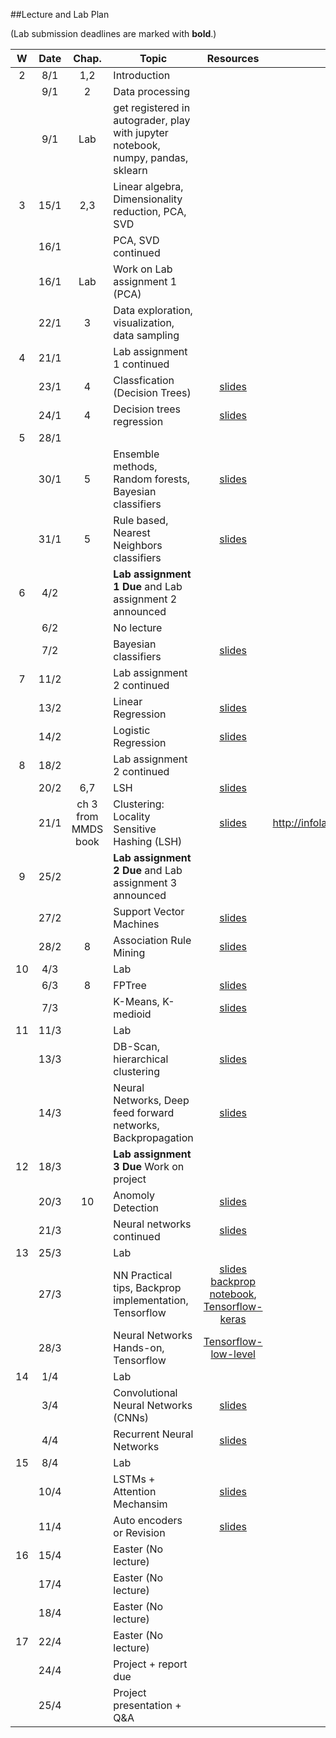 ##Lecture and Lab Plan

(Lab submission deadlines are marked with **bold**.)

| W    |  Date     | Chap.     | Topic                                            | Resources | Travels / Remarks     |
|:----:|:---------:|:-----:    |--------------------------------------------------|:-------:|:------------:|
|  2   |  8/1      |   1,2     |  Introduction          |         |              |
|      |  9/1      |   2        | Data processing       |       |              |
|      |  9/1      |   Lab       | get registered in autograder, play with jupyter notebook, numpy, pandas, sklearn       |       |              |
|  3   |  15/1     |   2,3       | Linear algebra, Dimensionality reduction, PCA, SVD |      |             |
|      |  16/1     |          |  PCA, SVD continued  |         |            |
|      |  16/1     |    Lab      |  Work on Lab assignment 1 (PCA)  |         |            |
|      |  22/1     |   3        |  Data exploration, visualization, data sampling                      |       |              |
|  4   |  21/1     |           |    Lab assignment 1 continued                                   |       |              |
|      |  23/1     |    4       |    Classfication (Decision Trees) |   [slides](lectureslides/Lecture05_basic_classification.pdf)      |              |
|      |  24/1     |    4       |   Decision trees regression                     |  [slides](lectureslides/Lecture06_dt_regression_performance.pdf)     |              |
|  5   |  28/1     |           |                                      |       |              |
|      |  30/1     |    5       |   Ensemble methods, Random forests, Bayesian classifiers |   [slides](lectureslides/Lecture07_ensemble.pdf)      |              |
|      |  31/1     |    5       |   Rule based, Nearest Neighbors classifiers                      |  [slides](lectureslides/Lecture08_advanced_classifiers.pdf)     |              |
|  6   |  4/2      |           |   **Lab assignment 1 Due** and Lab assignment 2 announced                                    |       |              |
|      |  6/2      |           |   No lecture |         |              |
|      |  7/2      |           |   Bayesian classifiers                     |  [slides](lectureslides/Lecture08_advanced_classifiers.pdf)     |              |
|  7   |  11/2     |           |   Lab assignment 2 continued                                    |       |              |
|      |  13/2     |          |   Linear Regression |   [slides](lectureslides/LogisticRegression.pdf)      |              |
|      |  14/2     |           |   Logistic Regression                      |  [slides](lectureslides/LogisticRegression.pdf)     |              |
|  8   |  18/2     |           |    Lab assignment 2 continued                                   |       |              |
|      |  20/2     |    6,7      |  LSH |  [slides](lectureslides/LSH.pdf)      |              |
|      |  21/1     |     ch 3 from MMDS book       |    Clustering: Locality Sensitive Hashing (LSH)                     |   [slides](lectureslides/LSH.pdf)    |      http://infolab.stanford.edu/~ullman/mmds/ch3.pdf        |
|  9   |  25/2     |           |   **Lab assignment 2 Due**  and Lab assignment 3 announced                                      |       |              |
|      |  27/2     |           |  Support Vector Machines   |   [slides](lectureslides/SVM.pdf)      |              |
|      |  28/2     |   8       | Association Rule Mining                         |  [slides](lectureslides/Association_rules.pdf)     |              |
|  10  |  4/3      |           |   Lab                                   |       |              |
|      |  6/3      |    8       |   FPTree  |  [slides](lectureslides/FPTree.pdf)       |              |
|      |  7/3      |           |    K-Means, K-medioid                     |  [slides](lectureslides/Clustering_p_h.pdf)     |              |
|  11  |  11/3     |           |     Lab                                   |       |              |
|      |  13/3     |           |  DB-Scan, hierarchical clustering  |   [slides](lectureslides/db-scan.pdf)      |              |
|      |  14/3     |           |   Neural Networks, Deep feed forward networks, Backpropagation                      |    [slides](lectureslides/NeuralNetworks.pdf)   |              |
|  12  |  18/3     |           |   **Lab assignment 3 Due**  Work on project                                    |       |              |
|      |  20/3     |     10      | Anomoly Detection  |     [slides](lectureslides/Anomaly_detection.pdf)    |              |
|      |  21/3     |           |   Neural networks continued                      |   [slides](lectureslides/NeuralNetworks.pdf)    |              |
|  13  |  25/3     |           |   Lab                                   |       |              |
|      |  27/3     |           | NN Practical tips, Backprop implementation, Tensorflow|   [slides](lectureslides/NeuralNetworks-Supplementary-27032019.pdf)   [backprop notebook](hands-on/NeuralNetworksBackProp-21-03-2019.ipynb), [Tensorflow-keras](Tensorflow-keras.ipynb)   |              |
|      |  28/3     |           |  Neural Networks Hands-on, Tensorflow                       |  [Tensorflow-low-level](Tensorflow2-lowlevel-api.ipynb)    |              |
|  14  |  1/4      |           |     Lab                                |       |              |
|      |  3/4      |           |  Convolutional Neural Networks (CNNs)   |   [slides](lectureslides/ConvolutionalNetworks-26032019.pdf)      |              |
|      |  4/4      |           |   Recurrent Neural Networks                      |  [slides](lectureslides/)     |              |
|  15  |  8/4      |           |     Lab                                  |       |              |
|      |  10/4     |           |   LSTMs + Attention Mechansim |   [slides](lectureslides/)      |              |
|      |  11/4     |           |   Auto encoders or Revision                      |   [slides](lectureslides/)    |              |
|  16  |  15/4      |           |    Easter (No lecture)                                  |       |              |
|      |  17/4     |           |   Easter (No lecture)  |         |              |
|      |  18/4     |           |    Easter (No lecture)                     |       |              |
|  17  |  22/4     |           |    Easter (No lecture)                                  |       |              |
|      |  24/4     |           |   Project + report due  |         |              |
|      |  25/4     |           |    Project presentation + Q&A                     |       |              |
